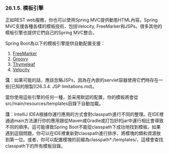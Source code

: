### 26.1.5. 模板引擎

正如REST web服務，你也可以使用Spring MVC提供動態HTML內容。Spring MVC支援各種各樣的模板技術，包括Velocity, FreeMarker和JSPs。很多其他的模板引擎也提供它們自己的Spring MVC整合。

Spring Boot為以下的模板引擎提供自動配置支援：

1. [FreeMarker](http://freemarker.org/docs/)
2. [Groovy](http://beta.groovy-lang.org/docs/groovy-2.3.0/html/documentation/markup-template-engine.html)
3. [Thymeleaf](http://www.thymeleaf.org/)
4. [Velocity](http://velocity.apache.org/)

**注**：如果可能的話，應該忽略JSPs，因為在內嵌的servlet容器使用它們時存在一些[已知的限製](26.3.4. JSP limitations.md)。

當你使用這些引擎的任何一種，並采用默認的配置，你的模板將會從src/main/resources/templates目錄下自動加載。

**注**：IntelliJ IDEA根據你運行應用的方式會對classpath進行不同的整理。在IDE裡通過main方法運行你的應用跟從Maven或Gradle或打包好的jar中運行相比會導致不同的順序。這可能導致Spring Boot不能從classpath下成功地找到模板。如果遇到這個問題，你可以在IDE裡重新對classpath進行排序，將模塊的類和資源放到第一位。或者，你可以配置模塊的前綴為classpath*:/templates/，這樣會查找classpath下的所有模板目錄。
